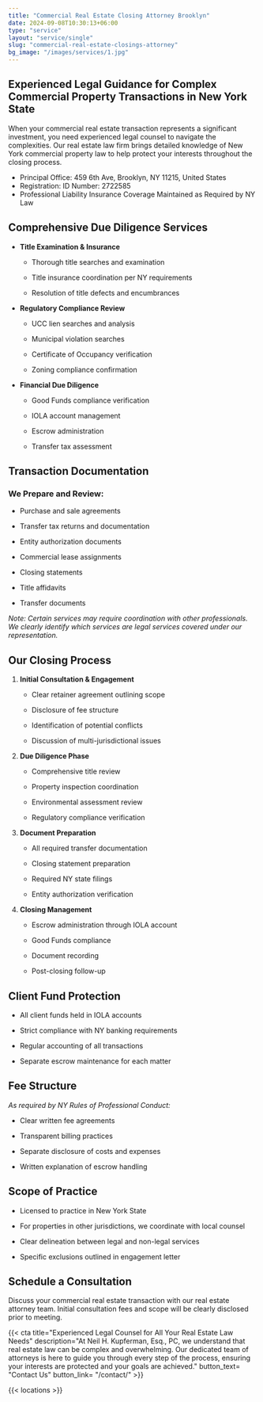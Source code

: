 ```yaml
---
title: "Commercial Real Estate Closing Attorney Brooklyn"
date: 2024-09-08T10:30:13+06:00
type: "service"
layout: "service/single"
slug: "commercial-real-estate-closings-attorney"
bg_image: "/images/services/1.jpg"
---
```


## **Experienced Legal Guidance for Complex Commercial Property Transactions in New York State**

When your commercial real estate transaction represents a significant investment, you need experienced legal counsel to navigate the complexities. Our real estate law firm brings detailed knowledge of New York commercial property law to help protect your interests throughout the closing process.

- Principal Office: 459 6th Ave, Brooklyn, NY 11215, United States
- Registration: ID Number: 2722585
- Professional Liability Insurance Coverage Maintained as Required by NY Law


## **Comprehensive Due Diligence Services**

- **Title Examination & Insurance**

  - Thorough title searches and examination

  - Title insurance coordination per NY requirements

  - Resolution of title defects and encumbrances

- **Regulatory Compliance Review**

  - UCC lien searches and analysis

  - Municipal violation searches

  - Certificate of Occupancy verification

  - Zoning compliance confirmation

- **Financial Due Diligence**

  - Good Funds compliance verification

  - IOLA account management

  - Escrow administration

  - Transfer tax assessment


## **Transaction Documentation**

### **We Prepare and Review:**

- Purchase and sale agreements

- Transfer tax returns and documentation

- Entity authorization documents

- Commercial lease assignments

- Closing statements

- Title affidavits

- Transfer documents

_Note: Certain services may require coordination with other professionals. We clearly identify which services are legal services covered under our representation._


## **Our Closing Process**

1. **Initial Consultation & Engagement**

   - Clear retainer agreement outlining scope

   - Disclosure of fee structure

   - Identification of potential conflicts

   - Discussion of multi-jurisdictional issues

2. **Due Diligence Phase**

   - Comprehensive title review

   - Property inspection coordination

   - Environmental assessment review

   - Regulatory compliance verification

3. **Document Preparation**

   - All required transfer documentation

   - Closing statement preparation

   - Required NY state filings

   - Entity authorization verification

4. **Closing Management**

   - Escrow administration through IOLA account

   - Good Funds compliance

   - Document recording

   - Post-closing follow-up


## **Client Fund Protection**

- All client funds held in IOLA accounts

- Strict compliance with NY banking requirements

- Regular accounting of all transactions

- Separate escrow maintenance for each matter


## **Fee Structure**

_As required by NY Rules of Professional Conduct:_

- Clear written fee agreements

- Transparent billing practices

- Separate disclosure of costs and expenses

- Written explanation of escrow handling


## **Scope of Practice**

- Licensed to practice in New York State

- For properties in other jurisdictions, we coordinate with local counsel

- Clear delineation between legal and non-legal services

- Specific exclusions outlined in engagement letter


## **Schedule a Consultation**

Discuss your commercial real estate transaction with our real estate attorney team. Initial consultation fees and scope will be clearly disclosed prior to meeting.

{{< cta title="Experienced Legal Counsel for All Your Real Estate Law Needs" 
  description="At Neil H. Kupferman, Esq., PC, we understand that real estate law can be complex and overwhelming. Our dedicated team of attorneys is here to guide you through every step of the process, ensuring your interests are protected and your goals are achieved."
  button_text= "Contact Us"
  button_link= "/contact/" >}}


{{< locations >}}
